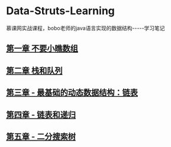 # Data-Struts-Learning
慕课网实战课程，bobo老师的java语言实现的数据结构-----学习笔记
## [第一章 不要小瞧数组](https://github.com/unlimitbladeworks/Data-Struts-Learning/tree/master/Chapter1-Array) ##

## [第二章 栈和队列](https://github.com/unlimitbladeworks/Data-Struts-Learning/tree/master/Chapter2-Stacks-Queues) ##

## [第三章 - 最基础的动态数据结构：链表](https://github.com/unlimitbladeworks/Data-Struts-Learning/tree/master/Chapter3-LinkedList) ##

## [第四章 - 链表和递归](https://github.com/unlimitbladeworks/Data-Struts-Learning/tree/master/Chapter4-Recursion) ##

## [第五章 - 二分搜索树](https://github.com/unlimitbladeworks/Data-Struts-Learning/tree/master/Chapter5-Binary-Search-Tree) ##